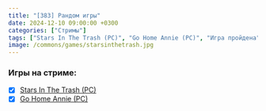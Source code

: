 ```yaml
---
title: "[383] Рандом игры"
date: 2024-12-10 09:00:00 +0300
categories: ["Стримы"]
tags: ["Stars In The Trash (PC)", "Go Home Annie (PC)", "Игра пройдена"]
image: /commons/games/starsinthetrash.jpg
---
```


### Игры на стриме:
+ [x] [Stars In The Trash (PC)](/tags/stars-in-the-trash-pc)
+ [x] [Go Home Annie (PC)](/tags/go-home-annie-pc)
